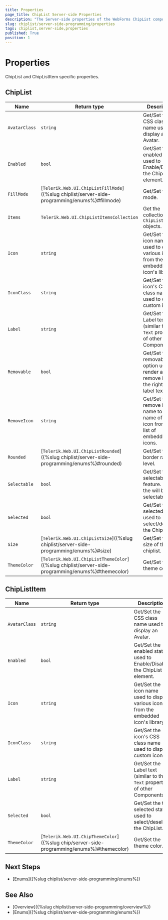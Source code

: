 ```yaml
---
title: Properties
page_title: ChipList Server-side Properties
description: "The Server-side properties of the WebForms ChipList component."
slug: chiplist/server-side-programming/properties
tags: chiplist,server-side,properties
published: True
position: 1
---
```


# Properties

ChipList and ChipListItem specific properties.

## ChipList

| Name          | Return type                                                                                       | Description                                                                               |
| ---           | ---                                                                                               | ---                                                                                       |
| `AvatarClass` | `string`                                                                                          | Get/Set the CSS class name used to display an Avatar.                                     |
| `Enabled`     | `bool`                                                                                            | Get/Set the enabled state used to Enable/Disable the ChipList element.                    |
| `FillMode`    | [`Telerik.Web.UI.ChipListFillMode`]({%slug chiplist/server-side-programming/enums%}#fillmode)     | Get/Set the fill mode.                                                                    |
| `Items`       | `Telerik.Web.UI.ChipListItemsCollection`                                                          | Get the collection of `ChipListItem` objects.                                             |
| `Icon`        | `string`                                                                                          | Get/Set the icon name used to display various icons from the embedded icon's library.     |
| `IconClass`   | `string`                                                                                          | Get/Set the icon's CSS class name used to display custom icons.                           |
| `Label`       | `string`                                                                                          | Get/Set the Label text (similar to the `Text` property of other Components).              |
| `Removable`   | `bool`                                                                                            | Get/Set the removable option used to render a remove icon to the right of the label text. |
| `RemoveIcon`  | `string`                                                                                          | Get/Set the remove icon name to the name of an icon from the list of embedded icons.      |
| `Rounded`     | [`Telerik.Web.UI.ChipListRounded`]({%slug chiplist/server-side-programming/enums%}#rounded)       | Get/Set the border radius level.                                                          |
| `Selectable`  | `bool`                                                                                            | Get/Set the selectable feature. If set, the will be selectable.                           |
| `Selected`    | `bool`                                                                                            | Get/Set the the selected state used to select/deselect the ChipList.                      |
| `Size`        | [`Telerik.Web.UI.ChipListSize`]({%slug chiplist/server-side-programming/enums%}#size)             | Get/Set the size of the chiplist.                                                         |
| `ThemeColor`  | [`Telerik.Web.UI.ChipListThemeColor`]({%slug chiplist/server-side-programming/enums%}#themecolor) | Get/Set the theme color.                                                                  |

## ChipListItem

| Name          | Return type                                                                                       | Description                                                                               |
| ---           | ---                                                                                               | ---                                                                                       |
| `AvatarClass` | `string`                                                                                          | Get/Set the CSS class name used to display an Avatar.                                     |
| `Enabled`     | `bool`                                                                                            | Get/Set the enabled state used to Enable/Disable the ChipList element.                    |
| `Icon`        | `string`                                                                                          | Get/Set the icon name used to display various icons from the embedded icon's library.     |
| `IconClass`   | `string`                                                                                          | Get/Set the icon's CSS class name used to display custom icons.                           |
| `Label`       | `string`                                                                                          | Get/Set the Label text (similar to the `Text` property of other Components).              |
| `Selected`    | `bool`                                                                                            | Get/Set the the selected state used to select/deselect the ChipList.                      |
| `ThemeColor`  | [`Telerik.Web.UI.ChipThemeColor`]({%slug chip/server-side-programming/enums%}#themecolor) | Get/Set the theme color.                                                                  |


## Next Steps

- [Enums]({%slug chiplist/server-side-programming/enums%})

## See Also

- [Overview]({%slug chiplist/server-side-programming/overview%})
- [Enums]({%slug chiplist/server-side-programming/enums%})
